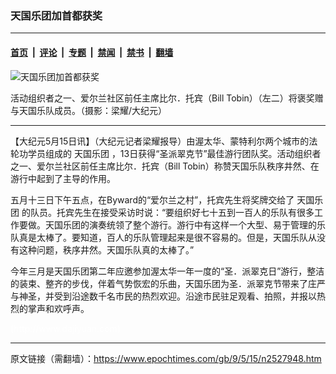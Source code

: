 ### 天国乐团加首都获奖

---

#### [首页](../../../..?n2527948) &nbsp;|&nbsp; [评论](../../../../../epoch-comment?n2527948) &nbsp;|&nbsp; [专题](../../../../../epoch-special?n2527948) &nbsp;|&nbsp; [禁闻](../../../../../epoch-news?n2527948) &nbsp;|&nbsp; [禁书](../../../../../books?n2527948) &nbsp;|&nbsp; [翻墙](https://github.com/gfw-breaker/nogfw/blob/master/README.md?n2527948)


<div><img alt="天国乐团加首都获奖" class="attachment-djy_600_400 size-djy_600_400 wp-post-image" src="https://i.epochtimes.com/assets/uploads/2009/05/905150729151599-600x400.jpg"/>
<div class="caption">
 <p>
  活动组织者之一、爱尔兰社区前任主席比尔．托宾（Bill Tobin）（左二）将褒奖赠与天国乐队成员。（摄影：梁耀/大纪元）
 </p>
</div></div><hr/><div class="post_content" id="artbody" itemprop="articleBody">
 <!-- article content begin -->
 <p>
  【大纪元5月15日讯】（大纪元记者梁耀报导）由渥太华、蒙特利尔两个城市的法轮功学员组成的
  <ok href="https://www.epochtimes.com/gb/tag/%E5%A4%A9%E5%9B%BD%E4%B9%90%E5%9B%A2.html">
   天国乐团
  </ok>
  ，13日获得“圣派翠克节”最佳游行团队奖。活动组织者之一、爱尔兰社区前任主席比尔．托宾（Bill Tobin）称赞天国乐队秩序井然、在游行中起到了主导的作用。
 </p>
 <p>
  五月十三日下午五点，在Byward的“爱尔兰之村”，托宾先生将奖牌交给了
  <ok href="https://www.epochtimes.com/gb/tag/%E5%A4%A9%E5%9B%BD%E4%B9%90%E5%9B%A2.html">
   天国乐团
  </ok>
  的队员。托宾先生在接受采访时说：“要组织好七十五到一百人的乐队有很多工作要做。天国乐团的演奏统领了整个游行。游行中有这样一个大型、易于管理的乐队真是太棒了。要知道，百人的乐队管理起来是很不容易的。但是，天国乐队从没有这种问题，秩序井然。天国乐队真的太棒了。”
 </p>
 <p>
  今年三月是天国乐团第二年应邀参加渥太华一年一度的“圣．派翠克日”游行，整洁的装束、整齐的步伐，伴着气势恢宏的乐曲，天国乐团为圣．派翠克节带来了庄严与神圣，并受到沿途数千名市民的热烈欢迎。沿途市民驻足观看、拍照，并报以热烈的掌声和欢呼声。
 </p>
 <p>
  <font color="#ffffff">
   (http://www.dajiyuan.com)
  </font>
 </p>
 <!-- article content end -->
 <div id="below_article_ad">
 </div>
</div>


---

原文链接（需翻墙）：https://www.epochtimes.com/gb/9/5/15/n2527948.htm